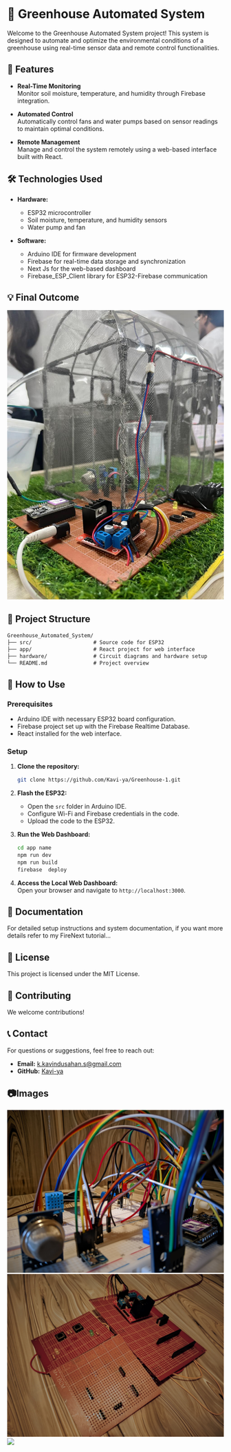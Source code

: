 # 🌱 Greenhouse Automated System

Welcome to the Greenhouse Automated System project! This system is designed to automate and optimize the environmental conditions of a greenhouse using real-time sensor data and remote control functionalities.

## 🚀 Features

- **Real-Time Monitoring**  
  Monitor soil moisture, temperature, and humidity through Firebase integration.

- **Automated Control**  
  Automatically control fans and water pumps based on sensor readings to maintain optimal conditions.

- **Remote Management**  
  Manage and control the system remotely using a web-based interface built with React.

## 🛠️ Technologies Used

- **Hardware:**  
  - ESP32 microcontroller  
  - Soil moisture, temperature, and humidity sensors  
  - Water pump and fan

- **Software:**  
  - Arduino IDE for firmware development  
  - Firebase for real-time data storage and synchronization  
  - Next Js for the web-based dashboard  
  - Firebase_ESP_Client library for ESP32-Firebase communication

## 💡 Final Outcome
![](https://github.com/Kavi-ya/Greenhouse-1/blob/be2f35ea0af683b997e2607dd7e72a8d87ef6459/hardware/Final%20Project.jpg)

## 📁 Project Structure
```
Greenhouse_Automated_System/
├── src/                    # Source code for ESP32
├── app/                    # React project for web interface
├── hardware/               # Circuit diagrams and hardware setup
└── README.md               # Project overview
```

## 🚨 How to Use

### Prerequisites

- Arduino IDE with necessary ESP32 board configuration.
- Firebase project set up with the Firebase Realtime Database.
- React installed for the web interface.

### Setup

1. **Clone the repository:**
   ```bash
   git clone https://github.com/Kavi-ya/Greenhouse-1.git
   ```
2. **Flash the ESP32:**
   - Open the `src` folder in Arduino IDE.
   - Configure Wi-Fi and Firebase credentials in the code.
   - Upload the code to the ESP32.

3. **Run the Web Dashboard:**
   ```bash
   cd app name
   npm run dev
   npm run build
   firebase  deploy   
   ```

4. **Access the Local Web Dashboard:**  
   Open your browser and navigate to `http://localhost:3000`.

## 📖 Documentation
For detailed setup instructions and system documentation, if you want more details refer to my FireNext tutorial...

## 📄 License
This project is licensed under the MIT License.

## 🤝 Contributing
We welcome contributions!

## 📞 Contact

For questions or suggestions, feel free to reach out:  
- **Email:** k.kavindusahan.s@gmail.com  
- **GitHub:** [Kavi-ya](https://github.com/Kavi-ya)

## 📷Images
![](https://github.com/Kavi-ya/Greenhouse-1/blob/82c86a54f7c9ee80f37cad1398558d1fe3025d9b/hardware/6.jpeg)
![](https://github.com/Kavi-ya/Greenhouse-1/blob/82c86a54f7c9ee80f37cad1398558d1fe3025d9b/hardware/After%20Soldering.jpeg)
![](https://github.com/Kavi-ya/Greenhouse-1/blob/82c86a54f7c9ee80f37cad1398558d1fe3025d9b/hardware/Without%20Sensors.jpg)



